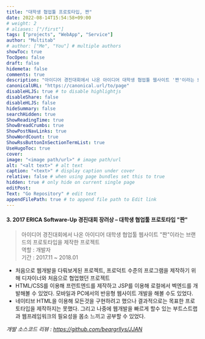 ```yaml
---
title: "대학생 협업툴 프로토타입, 짠"
date: 2022-08-14T15:54:58+09:00
# weight: 2
# aliases: ["/first"]
tags: ["projects", "WebApp", "Service"]
author: "Multitab"
# author: ["Me", "You"] # multiple authors
showToc: true
TocOpen: false
draft: false
hidemeta: false
comments: true
description: "아이디어 경진대회에서 나온 아이디어 대학생 협업툴 웹사이트 '짠'이라는 브랜드의 프로토타입을 제작한 프로젝트"
canonicalURL: "https://canonical.url/to/page"
disableHLJS: true # to disable highlightjs
disableShare: false
disableHLJS: false
hideSummary: false
searchHidden: true
ShowReadingTime: true
ShowBreadCrumbs: true
ShowPostNavLinks: true
ShowWordCount: true
ShowRssButtonInSectionTermList: true
UseHugoToc: true
cover:
image: "<image path/url>" # image path/url
alt: "<alt text>" # alt text
caption: "<text>" # display caption under cover
relative: false # when using page bundles set this to true
hidden: true # only hide on current single page
editPost:
Text: "Go Repository" # edit text
appendFilePath: true # to append file path to Edit link
---
```

#### 3. 2017 ERICA Software-Up 경진대회 장려상 – 대학생 협업툴 프로토타입 "짠"
> 아이디어 경진대회에서 나온 아이디어 대학생 협업툴 웹사이트 "짠"이라는 브랜드의 프로토타입을 제작한 프로젝트   
> 역할 : 개발자  
> 기간 : 2017.11 ~ 2018.01
- 처음으로 웹개발을 다뤄보게된 프로젝트, 프로덕트 수준의 프로그램을 제작하기 위해 디자이너와 처음으로 협업했던 프로젝트
- HTML/CSS를 이용해 프런트엔드를 제작하고 JSP를 이용해 로컬에서 벡엔드를 개발해볼 수 있었다. 모바일과 PC에서의 반응형 웹사이트 개발을 해볼 수도 있었다.
- 네이티브 HTML을 이용해 모든것을 구현하려고 했으나 결과적으로는 목표한 프로토타입을 제작하지는 못했다. 그리고 나중에 웹개발을 빠르게 할수 있는 부트스트랩과 웹프레임워크의 필요성을 몸소 느끼고 공부할 수 있었다.

*개발 소스코드 리뷰 : https://github.com/beargrllys/JJAN*